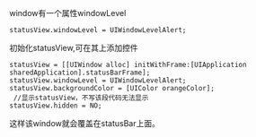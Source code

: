 window有一个属性windowLevel
  
    statusView.windowLevel = UIWindowLevelAlert;

初始化statusView,可在其上添加控件

    statusView = [[UIWindow alloc] initWithFrame:[UIApplication sharedApplication].statusBarFrame];
    statusView.windowLevel = UIWindowLevelAlert;
    statusView.backgroundColor = [UIColor orangeColor];
     //显示statusView，不写该段代码无法显示
    statusView.hidden = NO;

这样该window就会覆盖在statusBar上面。
